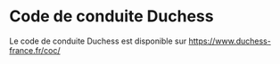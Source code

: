 # Code de conduite Duchess

Le code de conduite Duchess est disponible sur https://www.duchess-france.fr/coc/
